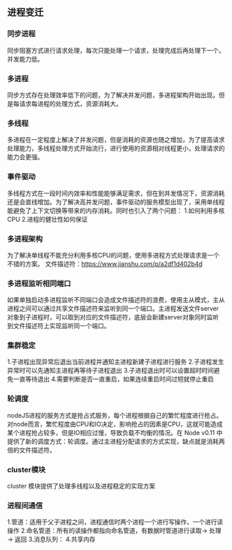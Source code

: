 ## 进程变迁

### 同步进程
同步阻塞方式进行请求处理，每次只能处理一个请求，处理完成后再处理下一个。并发能力低。

### 多进程
同步方式存在处理效率低下的问题，为了解决并发问题，多进程架构开始出现。但是每请求每进程的处理方式，资源消耗大。

### 多线程
多进程在一定程度上解决了并发问题，但是消耗的资源也随之增加，为了提高请求处理能力，多线程处理方式开始流行，进行使用的资源相对线程更小，处理请求的能力会更强。

### 事件驱动
多线程方式在一段时间内效率和性能能够满足需求，但在到并发情况下，资源消耗还是会直线增加。为了解决高并发问题，事件驱动的服务模型出现了，采用单线程能避免了上下文切换等带来的内存消耗。同时也引入了两个问题：
1.如何利用多核CPU
2.进程的健壮性如何保证

### 多进程架构
为了解决单线程不能充分利用多核CPU的问题，使用多进程方式处理请求是一个不错的方案。
文件描述符：https://www.jianshu.com/p/a2df1d402b4d

### 多进程监听相同端口
如果单独启动多进程监听不同端口会造成文件描述符的浪费，使用主从模式，主从进程之间可以通过共享文件描述符来监听到同一个端口。主进程发送文件server对象到子进程时，可以取到对应的文件描述符，底层会新建server对象同时监听到文件描述符上实现监听同一个端口。

### 集群稳定
1.子进程出现异常后退出当前进程并通知主进程新建子进程进行服务
2.子进程发生异常时可以先通知主进程再等待子进程退出
3.子进程退出时可以设置超时时间避免一直等待退出
4.需要判断是否一直重启，如果连续重启时间过短就停止重启

### 轮调度
nodeJS进程的服务方式是抢占式服务，每个进程根据自己的繁忙程度进行抢占。对node而言，繁忙程度由CPU和IO决定，影响抢占的因素是CPU，这就可能造成某个进程抢占较多，但是IO相应过慢，导致负载不均衡的情况。在 Node v0.11 中提供了新的调度方式：轮调度。通过主进程分配请求的方式实现，缺点就是消耗两倍的文件描述符。

### cluster模块
cluster 模块提供了处理多线程以及进程稳定的实现方案

### 进程间通信
1.管道：适用于父子进程之间，进程通信时两个进程一个进行写操作，一个进行读操作
2.命名管道：所有的读操作都指向命名管道，有数据时管道进行读取-> 处理 -> 返回
3.消息队列：
4.共享内存
